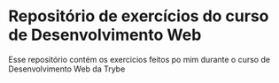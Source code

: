 # Repositório de exercícios do curso de Desenvolvimento Web
Esse repositório contém os exercicios feitos po mim durante o curso de Desenvolvimento Web da Trybe